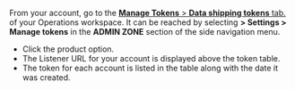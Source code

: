 From your account, go to the <a href="https://app.logz.io/#/dashboard/settings/manage-tokens/data-shipping" target ="_blank"> **Manage Tokens** > **Data shipping tokens** tab.</a> of your Operations workspace. It can be reached by selecting **<i class="li li-gear"></i> > Settings > Manage tokens** in the **ADMIN ZONE** section of the side navigation menu. 

+ Click the product option.
+ The Listener URL for your account is displayed above the token table.
+ The token for each account is listed in the table along with the date it was created.  
